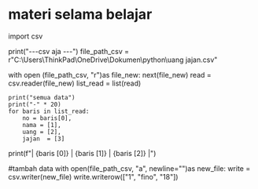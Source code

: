 # materi selama belajar

import csv

print("---csv aja ---")
file_path_csv = r"C:\Users\ThinkPad\OneDrive\Dokumen\python\uang jajan.csv"

with open (file_path_csv, "r")as file_new:
    next(file_new)
    read = csv.reader(file_new)
    list_read = list(read)

    
    print("semua data")
    print("-" * 20)
    for baris in list_read:
        no = baris[0],
        nama = [1],
        uang = [2],
        jajan  = [3]

print(f"| {baris [0]} | {baris [1]} | {baris [2]} |")

#tambah data
with open(file_path_csv, "a", newline="")as new_file:
    write = csv.writer(new_file)
    write.writerow(["1", "fino", "18"])
